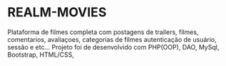 # REALM-MOVIES

Plataforma de filmes completa com postagens de trailers, filmes, comentarios, avaliaçoes, categorias de filmes autenticação de usuário, sessão e etc...
Projeto foi de desenvolvido com PHP(OOP), DAO, MySql, Bootstrap, HTML/CSS, 
